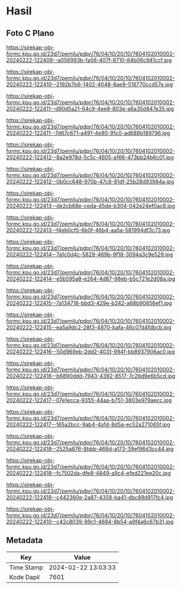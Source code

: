 # Hasil

## Foto C Plano

https://sirekap-obj-formc.kpu.go.id/23d7/pemilu/pdpr/76/04/10/20/10/7604102010002-20240222-122409--a056993b-fa56-407f-8710-84b06c941ccf.jpg

https://sirekap-obj-formc.kpu.go.id/23d7/pemilu/pdpr/76/04/10/20/10/7604102010002-20240222-122410--2192b7b6-1402-4048-8ae9-516770ccd57e.jpg

https://sirekap-obj-formc.kpu.go.id/23d7/pemilu/pdpr/76/04/10/20/10/7604102010002-20240222-122411--d90d5a21-64c9-4ee8-803e-a6a35d847e35.jpg

https://sirekap-obj-formc.kpu.go.id/23d7/pemilu/pdpr/76/04/10/20/10/7604102010002-20240222-122411--7d67c671-a491-4e80-91c0-ad688b189796.jpg

https://sirekap-obj-formc.kpu.go.id/23d7/pemilu/pdpr/76/04/10/20/10/7604102010002-20240222-122412--8a2e978d-5c5c-4605-a166-473bb24b6c01.jpg

https://sirekap-obj-formc.kpu.go.id/23d7/pemilu/pdpr/76/04/10/20/10/7604102010002-20240222-122412--0b0cc648-970b-47c8-81df-25b28d93984a.jpg

https://sirekap-obj-formc.kpu.go.id/23d7/pemilu/pdpr/76/04/10/20/10/7604102010002-20240222-122413--de2cb68e-ceda-45de-b304-042e24ef0ac8.jpg

https://sirekap-obj-formc.kpu.go.id/23d7/pemilu/pdpr/76/04/10/20/10/7604102010002-20240222-122413--f4eb0cf5-6b0f-46b4-aa5a-581994df3c73.jpg

https://sirekap-obj-formc.kpu.go.id/23d7/pemilu/pdpr/76/04/10/20/10/7604102010002-20240222-122414--7a1c0d4c-5829-469b-9f18-3094a3c9e529.jpg

https://sirekap-obj-formc.kpu.go.id/23d7/pemilu/pdpr/76/04/10/20/10/7604102010002-20240222-122414--e5b595a8-e264-4d87-98eb-b5c721e2d08a.jpg

https://sirekap-obj-formc.kpu.go.id/23d7/pemilu/pdpr/76/04/10/20/10/7604102010002-20240222-122415--7a134718-bbd3-429e-b242-a68b90856ef1.jpg

https://sirekap-obj-formc.kpu.go.id/23d7/pemilu/pdpr/76/04/10/20/10/7604102010002-20240222-122415--ea5a9dc2-28f3-4870-bafa-46c07d4fdbcb.jpg

https://sirekap-obj-formc.kpu.go.id/23d7/pemilu/pdpr/76/04/10/20/10/7604102010002-20240222-122416--50d969eb-2dd2-4031-994f-bb8937906ac0.jpg

https://sirekap-obj-formc.kpu.go.id/23d7/pemilu/pdpr/76/04/10/20/10/7604102010002-20240222-122416--b6890ddd-7943-4392-8517-7c28d9e6b5cd.jpg

https://sirekap-obj-formc.kpu.go.id/23d7/pemilu/pdpr/76/04/10/20/10/7604102010002-20240222-122417--07e1ecca-9355-44aa-b751-3803e979aecc.jpg

https://sirekap-obj-formc.kpu.go.id/23d7/pemilu/pdpr/76/04/10/20/10/7604102010002-20240222-122417--165a2bcc-9ab4-4a1d-8d5a-ec52a271065f.jpg

https://sirekap-obj-formc.kpu.go.id/23d7/pemilu/pdpr/76/04/10/20/10/7604102010002-20240222-122418--2525a876-8bbb-468d-a173-39ef96d3cc44.jpg

https://sirekap-obj-formc.kpu.go.id/23d7/pemilu/pdpr/76/04/10/20/10/7604102010002-20240222-122418--fc7502da-dfe8-4849-a9c4-efed221ee20c.jpg

https://sirekap-obj-formc.kpu.go.id/23d7/pemilu/pdpr/76/04/10/20/10/7604102010002-20240222-122418--c442360e-2a87-4358-ba41-dbc89d917fc4.jpg

https://sirekap-obj-formc.kpu.go.id/23d7/pemilu/pdpr/76/04/10/20/10/7604102010002-20240222-122410--c42c8039-89c1-4684-8b54-a9f4a6c67b31.jpg


## Metadata

| Key        | Value               |
| ---------- | ------------------- |
| Time Stamp | 2024-02-22 13:03:33 |
| Kode Dapil | 7601                |




